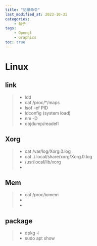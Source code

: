 ```yaml
---
title: "记录命令"
last_modified_at: 2023-10-31
categories:
    - 帖子
tags:  
    - Opengl
    - Graphics
toc: true
---
```

# Linux

## link
>* ldd
>* cat /proc/*/maps
>* lsof -ef PID
>* ldconfig (system load)
>* nm -D
>* objdump/readefl

## Xorg
>* cat /var/log/Xorg.0.log
>* cat ./.local/share/xorg/Xorg.0.log
>* /usr/local/lib/xorg
>* 

## Mem
>* cat /proc/iomem
>*
>* 

## package
>* dpkg -l 
>* sudo apt show
> 